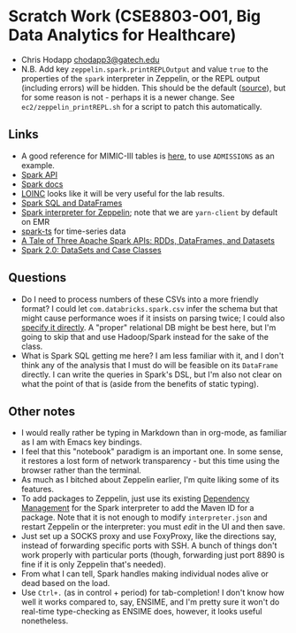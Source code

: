 # Scratch Work (CSE8803-O01, Big Data Analytics for Healthcare)
- Chris Hodapp <chodapp3@gatech.edu>
- N.B. Add key `zeppelin.spark.printREPLOutput` and value `true` to the properties of the `spark` interpreter in Zeppelin, or the REPL output (including errors) will be hidden.  This should be the default ([source](https://zeppelin.apache.org/docs/latest/interpreter/spark.html)), but for some reason is not - perhaps it is a newer change.  See `ec2/zeppelin_printREPL.sh` for a script to patch this automatically.

## Links
- A good reference for MIMIC-III tables is [here](https://mimic.physionet.org/mimictables/admissions/), to use `ADMISSIONS` as an example.
- [Spark API](https://spark.apache.org/docs/latest/api/scala/index.html)
- [Spark docs](https://spark.apache.org/docs/latest/)
- [LOINC](https://loinc.org/) looks like it will be very useful for the lab results.
- [Spark SQL and DataFrames](https://spark.apache.org/docs/latest/sql-programming-guide.html)
- [Spark interpreter for Zeppelin](https://zeppelin.apache.org/docs/latest/interpreter/spark.html); note that we are `yarn-client` by default on EMR
- [spark-ts](https://sryza.github.io/spark-timeseries) for time-series data
- [A Tale of Three Apache Spark APIs: RDDs, DataFrames, and Datasets](https://databricks.com/blog/2016/07/14/a-tale-of-three-apache-spark-apis-rdds-dataframes-and-datasets.html)
- [Spark 2.0: DataSets and Case Classes](https://blog.codecentric.de/en/2016/07/spark-2-0-datasets-case-classes/)

## Questions
- Do I need to process numbers of these CSVs into a more friendly format?  I could let `com.databricks.spark.csv` infer the schema but that might cause performance woes if it insists on parsing twice; I could also [specify it directly](https://github.com/databricks/spark-csv#scala-api).  A "proper" relational DB might be best here, but I'm going to skip that and use Hadoop/Spark instead for the sake of the class.
- What is Spark SQL getting me here?  I am less familiar with it, and I don't think any of the analysis that I must do will be feasible on its `DataFrame` directly.  I can write the queries in Spark's DSL, but I'm also not clear on what the point of that is (aside from the benefits of static typing).

## Other notes
- I would really rather be typing in Markdown than in org-mode, as familiar as I am with Emacs key bindings.
- I feel that this "notebook" paradigm is an important one.  In some sense, it restores a lost form of network transparency - but this time using the browser rather than the terminal.
- As much as I bitched about Zeppelin earlier, I'm quite liking some of its features.
- To add packages to Zeppelin, just use its existing [Dependency Management](https://zeppelin.apache.org/docs/latest/manual/dependencymanagement.html) for the Spark interpreter to add the Maven ID for a package. Note that it is not enough to modify `interpreter.json` and restart Zeppelin or the interpreter: you must *edit* in the UI and then save.
- Just set up a SOCKS proxy and use FoxyProxy, like the directions say, instead of forwarding specific ports with SSH.  A bunch of things don't work properly with particular ports (though, forwarding just port 8890 is fine if it is only Zeppelin that's needed).
- From what I can tell, Spark handles making individual nodes alive or dead based on the load.
- Use `Ctrl+.` (as in control + period) for tab-completion!  I don't know how well it works compared to, say, ENSIME, and I'm pretty sure it won't do real-time type-checking as ENSIME does, however, it looks useful nonetheless.
